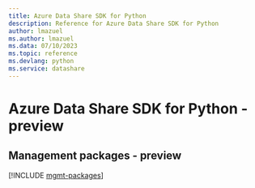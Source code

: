 ```yaml
---
title: Azure Data Share SDK for Python
description: Reference for Azure Data Share SDK for Python
author: lmazuel
ms.author: lmazuel
ms.data: 07/10/2023
ms.topic: reference
ms.devlang: python
ms.service: datashare
---
```

# Azure Data Share SDK for Python - preview

## Management packages - preview
[!INCLUDE [mgmt-packages](data-share-mgmt-index.md)]